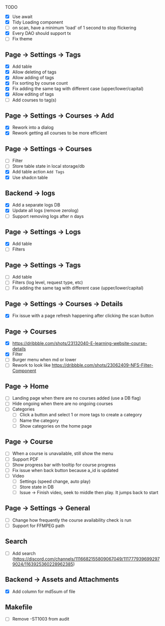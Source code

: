 TODO


- [x] Use await
- [x] Tidy Loading component
- [ ] on scan, have a minimum 'load' of 1 second to stop flickering
- [x] Every DAO should support tx
- [ ] Fix theme

## Page -> Settings -> Tags

- [x] Add table
- [x] Allow deleting of tags
- [x] Allow adding of tags
- [x] Fix sorting by course count
- [x] Fix adding the same tag with different case (upper/lower/capital)
- [x] Allow editing of tags
- [ ] Add courses to tag(s)

## Page -> Settings -> Courses -> Add

- [x] Rework into a dialog
- [x] Rework getting all courses to be more efficient

## Page -> Settings -> Courses

- [ ] Filter
- [ ] Store table state in local storage/db
- [x] Add table action `Add Tags`
- [x] Use shadcn table

## Backend -> logs

- [x] Add a separate logs DB
- [x] Update all logs (remove zerolog)
- [ ] Support removing logs after n days

## Page -> Settings -> Logs

- [x] Add table
- [ ] Filters

## Page -> Settings -> Tags

- [ ] Add table
- [ ] Filters (log level, request type, etc)
- [ ] Fix adding the same tag with different case (upper/lower/capital)

## Page -> Settings -> Courses -> Details

- [x] Fix issue with a page refresh happening after clicking the scan button

## Page -> Courses

- [x] https://dribbble.com/shots/23132040-E-learning-website-course-details
- [x] Filter
- [ ] Burger menu when md or lower
- [ ] Rework to look like https://dribbble.com/shots/23062409-NFS-Filter-Component

## Page -> Home

- [ ] Landing page when there are no courses added (use a DB flag)
- [ ] Hide ongoing when there are no ongoing courses
- [ ] Categories
  - [ ] Click a button and select 1 or more tags to create a category
  - [ ] Name the category
  - [ ] Show categories on the home page

## Page -> Course

- [ ] When a course is unavailable, still show the menu
- [ ] Support PDF
- [ ] Show progress bar with tooltip for course progress
- [ ] Fix issue when back button because a_id is updated
- [ ] Video
  -  [ ] Settings (speed change, auto play)
  -  [ ] Store state in DB
  -  [ ] Issue -> Finish video, seek to middle then play. It jumps back to start

## Page -> Settings -> General

- [ ] Change how frequently the course availability check is run
- [ ] Support for FFMPEG path

## Search

- [ ] Add search (https://discord.com/channels/1116682155809067049/1117779396992979024/1163925360228962385)

## Backend -> Assets and Attachments

- [x] Add column for md5sum of file

## Makefile 
- [ ] Remove -ST1003 from audit